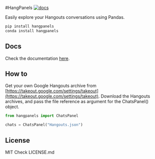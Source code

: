 #HangPanels [![docs](https://readthedocs.org/projects/hangpanels/badge/?version=latest)](http://hangpanels.readthedocs.org/en/latest/)

Easily explore your Hangouts conversations using Pandas.

```bash
pip install hangpanels
conda install hangpanels
```

## Docs

Check the documentation [here](http://hangpanels.readthedocs.org/en/latest/).


## How to

Get your own Google Hangouts archive from [https://takeout.google.com/settings/takeout](https://takeout.google.com/settings/takeout).
Download the Hangouts archives, and pass the file reference as argument for the ChatsPanel() object.

```python
from hangpanels import ChatsPanel

chats = ChatsPanel("Hangouts.json")
```

## License
MIT Check LICENSE.md
